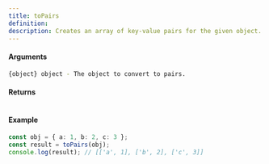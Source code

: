 ```yaml
---
title: toPairs
definition: 
description: Creates an array of key-value pairs for the given object.
---
```



#### Arguments


```bash
{object} object - The object to convert to pairs.
```


#### Returns


```bash

```


#### Example


```ts
const obj = { a: 1, b: 2, c: 3 };const result = toPairs(obj);console.log(result); // [['a', 1], ['b', 2], ['c', 3]]
```